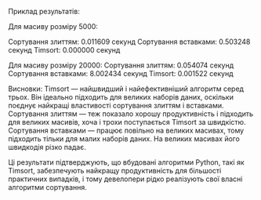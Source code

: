 Приклад результатів:

Для масиву розміру 5000:

Сортування злиттям: 0.011609 секунд
Сортування вставками: 0.503248 секунд
Timsort: 0.000000 секунд

Для масиву розміру 20000:
Сортування злиттям: 0.054074 секунд
Сортування вставками: 8.002434 секунд
Timsort: 0.001522 секунд

Висновки:
Timsort — найшвидший і найефективніший алгоритм серед трьох. Він ідеально підходить для великих наборів даних, оскільки поєднує найкращі властивості сортування злиттям і вставками.
Сортування злиттям — теж показало хорошу продуктивність і підходить для великих масивів, хоча і трохи поступається Timsort за швидкістю.
Сортування вставками — працює повільно на великих масивах, тому підходить тільки для малих наборів даних. На великих масивах його швидкодія різко падає.

Ці результати підтверджують, що вбудовані алгоритми Python, такі як Timsort, забезпечують найкращу продуктивність для більшості практичних випадків, і тому девелопери рідко реалізують свої власні алгоритми сортування.
